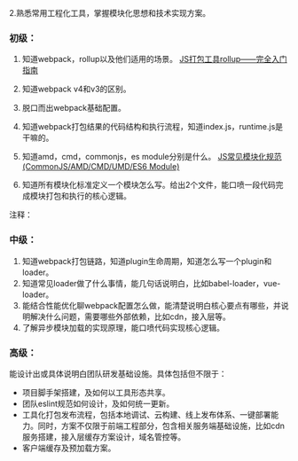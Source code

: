
2.熟悉常用工程化工具，掌握模块化思想和技术实现方案。 
### 初级：
1. 知道webpack，rollup以及他们适用的场景。
  [JS打包工具rollup——完全入门指南](https://segmentfault.com/a/1190000010628352)

1. 知道webpack v4和v3的区别。
1. 脱口而出webpack基础配置。
1. 知道webpack打包结果的代码结构和执行流程，知道index.js，runtime.js是干嘛的。
1. 知道amd，cmd，commonjs，es module分别是什么。
  [JS常见模块化规范(CommonJS/AMD/CMD/UMD/ES6 Module)](https://segmentfault.com/a/1190000016804514?utm_source=sf-similar-article)
1. 知道所有模块化标准定义一个模块怎么写。给出2个文件，能口喷一段代码完成模块打包和执行的核心逻辑。

注释：



### 中级：
1. 知道webpack打包链路，知道plugin生命周期，知道怎么写一个plugin和loader。
1. 知道常见loader做了什么事情，能几句话说明白，比如babel-loader，vue-loader。
1. 能结合性能优化聊webpack配置怎么做，能清楚说明白核心要点有哪些，并说明解决什么问题，需要哪些外部依赖，比如cdn，接入层等。
1. 了解异步模块加载的实现原理，能口喷代码实现核心逻辑。






### 高级：
能设计出或具体说明白团队研发基础设施。具体包括但不限于：
- 项目脚手架搭建，及如何以工具形态共享。
- 团队eslint规范如何设计，及如何统一更新。
- 工具化打包发布流程，包括本地调试、云构建、线上发布体系、一键部署能力。同时，方案不仅限于前端工程部分，包含相关服务端基础设施，比如cdn服务搭建，接入层缓存方案设计，域名管控等。
- 客户端缓存及预加载方案。